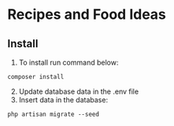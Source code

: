 # Recipes and Food Ideas

## Install

1. To install run command below:
````
composer install
````  
2. Update database data in the .env file  
3. Insert data in the database:
````
php artisan migrate --seed
````  

